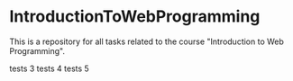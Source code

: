 # IntroductionToWebProgramming
This is a repository for all tasks related to the course "Introduction to Web Programming".


 tests 3
 tests 4 
 tests 5
 